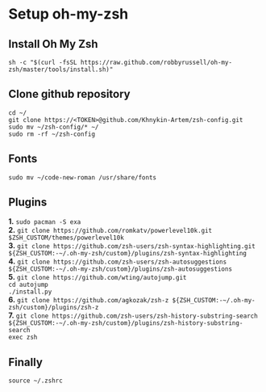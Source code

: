 # Setup oh-my-zsh

## Install Oh My Zsh

`sh -c "$(curl -fsSL https://raw.github.com/robbyrussell/oh-my-zsh/master/tools/install.sh)"`

## Clone github repository

`cd ~/` <br>
`git clone https://<TOKEN>@github.com/Khnykin-Artem/zsh-config.git` <br>
`sudo mv ~/zsh-config/* ~/` <br>
`sudo rm -rf ~/zsh-config`

## Fonts

`sudo mv ~/code-new-roman /usr/share/fonts`

## Plugins

**1.** `sudo pacman -S exa` <br>
**2.** `git clone https://github.com/romkatv/powerlevel10k.git $ZSH_CUSTOM/themes/powerlevel10k` <br>
**3.** `git clone https://github.com/zsh-users/zsh-syntax-highlighting.git ${ZSH_CUSTOM:-~/.oh-my-zsh/custom}/plugins/zsh-syntax-highlighting` <br>
**4.** `git clone https://github.com/zsh-users/zsh-autosuggestions ${ZSH_CUSTOM:-~/.oh-my-zsh/custom}/plugins/zsh-autosuggestions` <br>
**5.** `git clone https://github.com/wting/autojump.git` <br>
       `cd autojump` <br>
       `./install.py` <br>
**6.** `git clone https://github.com/agkozak/zsh-z ${ZSH_CUSTOM:-~/.oh-my-zsh/custom}/plugins/zsh-z` <br>
**7.** `git clone https://github.com/zsh-users/zsh-history-substring-search ${ZSH_CUSTOM:-~/.oh-my-zsh/custom}/plugins/zsh-history-substring-search` <br>
        `exec zsh`

## Finally

`source ~/.zshrc`

